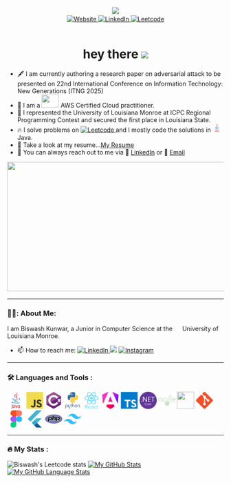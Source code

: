 <div id="header" align="center">
  <img src="https://media.giphy.com/media/M9gbBd9nbDrOTu1Mqx/giphy.gif" width="100"/>
</div>
<div id="badges" align="center">
  <a href="https://biswashnursinghkunwar.com">
    <img src ="https://img.shields.io/badge/Website-blue?style=for-the-badge&logo=website&logoColor=red" alt="Website"/>
  </a>
  <a href="https://www.linkedin.com/in/biswash-kunwar">
    <img src="https://img.shields.io/badge/LinkedIn-blue?style=for-the-badge&logo=linkedin&logoColor=white" alt="LinkedIn"/>
  </a>
  <a href="https://leetcode.com/u/BiswashNK/">
    <img src="https://img.shields.io/badge/Leetcode-yellow?style=for-the-badge&logo=leetcode&logoColor=white" alt="Leetcode"/>
  </a>
  
</div>
<div align="center">
  <img src="https://komarev.com/ghpvc/?username=BiswashNK&style=flat-square&color=blue" alt=""/>
</div>

<h1 align="center">
  hey there
  <img src="https://media.giphy.com/media/hvRJCLFzcasrR4ia7z/giphy.gif" width="30px"/>
</h1>
<div align="left">
  <ul>
    <li>
 🖋️ I am currently authoring a research paper on adversarial attack to be presented on 22nd International Conference on Information Technology: New Generations (ITNG 2025)
      </li>
    <li>
     🙂 I am a  <img src = "https://miro.medium.com/v2/resize:fit:4800/format:webp/1*neG4D9C8UcJvNn6bverfIA.png" height = "30" width = "40"/> AWS Certified Cloud practitioner.   
    </li>
    <li>
      🥇 I represented the University of Louisiana Monroe at ICPC Regional Programming Contest and secured the first place in Louisiana State.
      </li>
<!--     <li>
     👨‍💻 I am currently working on building a Full Stack Task Management Web Application using <img src="https://github.com/devicons/devicon/blob/master/icons/dotnetcore/dotnetcore-original.svg" height= "15" width="15"/> ASP.NET Core,<img src="https://github.com/devicons/devicon/blob/master/icons/angular/angular-original.svg" height="15" width="15"/> Angular and <img src="https://e7.pngegg.com/pngimages/170/924/png-clipart-microsoft-sql-server-microsoft-azure-sql-database-microsoft-text-logo.png" height="15" width="15"/> SQL database.
    </li> -->
    <li>
      🔥 I solve problems on <a href="https://leetcode.com/u/BiswashNK/">
    <img src="https://img.shields.io/badge/Leetcode-yellow?style=for-the-badge&logo=leetcode&logoColor=white" alt="Leetcode" height="20px"/> 
    </a>
      and I mostly code the solutions in  <img src = "https://github.com/devicons/devicon/blob/master/icons/java/java-original-wordmark.svg" height = "20" width = "20"/> Java.
    </li>
    <li>
      👀 Take a look at my resume...<a href = "https://drive.google.com/file/d/1JvIv1UNn45sKN64_Qt25pSlWrfNGO8nO/view?usp=drive_link">My Resume</a>
    </li>
    <li>
     🔗 You can always reach out to me via 💬 <a href="https://www.linkedin.com/in/biswash-kunwar">LinkedIn</a> or 📧 <a href="mailto:biswashnursinghkunwar3568@gmail.com">Email</a> 
    </li>
  </ul>
</div>

<div align="center">
  <img src="https://media.giphy.com/media/dWesBcTLavkZuG35MI/giphy.gif" width="600" height="300"/>
</div>

---
### 👨‍💻: About Me:
I am Biswash Kunwar, a Junior in Computer Science at the  <img src="https://educationusa.state.gov/sites/default/files/field_hei_logo/ulm_logo.png" width="15" height="15"/> University of Louisiana Monroe.
- 📫 How to reach me: <a href = "https://www.linkedin.com/in/biswash-kunwar"><img src="https://img.shields.io/badge/LinkedIn-blue?style=for-the-badge&logo=linkedin&logoColor=white" alt="LinkedIn"/> </a> <a href="mailto:biswashnursinghkunwar3568@gmail.com"><img src="https://img.shields.io/badge/gmail-blue?logo=gmail&logoColor=red&style=for-the-badge"></a> <a href="https://www.instagram.com/biswashnursinghkunwar/"><img src = "https://img.shields.io/badge/Instagram-orange?style=for-the-badge&logo=instagram&logoColor=black" alt="Instagram"/></a>
  


---

### 🛠️ Languages and Tools :
<div>
  <img src = "https://github.com/devicons/devicon/blob/master/icons/java/java-original-wordmark.svg" height = "40" width = "40"/>
  <img src = "https://github.com/devicons/devicon/blob/master/icons/javascript/javascript-original.svg" height = "40" width = "40"/>
  <img src = "https://github.com/devicons/devicon/blob/master/icons/csharp/csharp-original.svg" height = "40" width = "40"/>
  <img src = "https://github.com/devicons/devicon/blob/master/icons/python/python-original-wordmark.svg" height = "40" width = "40"/>
  <img src = "https://github.com/devicons/devicon/blob/master/icons/react/react-original-wordmark.svg" height = "40" width = "40"/>
  <img src = "https://github.com/devicons/devicon/blob/master/icons/angular/angular-original.svg" height = "40" width = "40"/>
  <img src= "https://github.com/devicons/devicon/blob/master/icons/typescript/typescript-original.svg" height = "40" width= "40"/>
  <img src="https://github.com/devicons/devicon/blob/master/icons/dotnetcore/dotnetcore-original.svg" height= "40" width="40"/>
  <img src = "https://github.com/devicons/devicon/blob/master/icons/nodejs/nodejs-line-wordmark.svg" height = "40" width = "40"/>
  <img src = "https://e7.pngegg.com/pngimages/170/924/png-clipart-microsoft-sql-server-microsoft-azure-sql-database-microsoft-text-logo.png" height = "40" width="40" />
  <img src = "https://github.com/devicons/devicon/blob/master/icons/git/git-original.svg" height = "40" width = "40"/>
  <img src = "https://github.com/devicons/devicon/blob/master/icons/figma/figma-original.svg" height = "40" width = "40"/>
    <img src = "https://github.com/devicons/devicon/blob/master/icons/flutter/flutter-original.svg" height = "40" width = "40"/>
        <img src = "https://github.com/devicons/devicon/blob/master/icons/php/php-original.svg" height = "40" width = "40"/>
                <img src = "https://github.com/devicons/devicon/blob/master/icons/tailwindcss/tailwindcss-original.svg" height = "40" width = "40"/>

</div>

---

### 🔥 My Stats :
![Biswash's Leetcode stats](https://leetcard.jacoblin.cool/BiswashNK?ext=heatmap)
[![My GitHub Stats](https://github-readme-stats.vercel.app/api/?username=biswashNK&count_private=true&theme=tokyonight&showicons=true)]()
[![My GitHub Language Stats](https://github-readme-stats.vercel.app/api/top-langs/?username=biswashNK&langs_count=5&theme=tokyonight)]()

<!-- [![Biswash's Leetcode Stats](https://leetcard.jacoblin.cool/BiswashNK)](https://leetcode.com/BiswashNK) 
[![Biswash's LeetCode stats](https://leetcode-stats-six.vercel.app/?username=BiswashNK&theme=dark)](https://leetcode.com/u/BiswashNK/)-->

<!--
**BiswashNK/BiswashNK** is a ✨ _special_ ✨ repository because its `README.md` (this file) appears on your GitHub profile.

Here are some ideas to get you started:

- 🔭 I’m currently working on ...
- 🌱 I’m currently learning ...
- 👯 I’m looking to collaborate on ...
- 🤔 I’m looking for help with ...
- 💬 Ask me about ...
- 📫 How to reach me: ...
- 😄 Pronouns: ...
- ⚡ Fun fact: ...
-->
